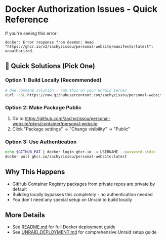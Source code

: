 # Docker Authorization Issues - Quick Reference

If you're seeing this error:
```
docker: Error response from daemon: Head "https://ghcr.io/v2/zachyzissou/personal-website/manifests/latest": unauthorized.
```

## 🚀 Quick Solutions (Pick One)

### Option 1: Build Locally (Recommended)
```bash
# One command solution - run this on your Unraid server
curl -sSL https://raw.githubusercontent.com/zachyzissou/personal-website/main/scripts/local-build-unraid.sh | bash
```

### Option 2: Make Package Public
1. Go to https://github.com/zachyzissou/personal-website/pkgs/container/personal-website
2. Click "Package settings" → "Change visibility" → "Public"

### Option 3: Use Authentication
```bash
echo $GITHUB_PAT | docker login ghcr.io -u USERNAME --password-stdin
docker pull ghcr.io/zachyzissou/personal-website:latest
```

## Why This Happens
- GitHub Container Registry packages from private repos are private by default
- Building locally bypasses this completely - no authentication needed
- You don't need any special setup on Unraid to build locally

## More Details
- See [README.md](README.md) for full Docker deployment guide
- See [UNRAID_DEPLOYMENT.md](UNRAID_DEPLOYMENT.md) for comprehensive Unraid setup guide